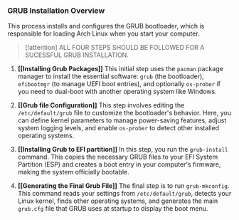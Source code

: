 
### GRUB Installation Overview

This process installs and configures the GRUB bootloader, which is responsible for loading Arch Linux when you start your computer.
> [!attention] ALL FOUR STEPS SHOULD BE FOLLOWED FOR A SUCESSFUL GRUB INSTALLATION. 

1.  **[[Installing Grub Packages]]**
    This initial step uses the `pacman` package manager to install the essential software: `grub` (the bootloader), `efibootmgr` (to manage UEFI boot entries), and optionally `os-prober` if you need to dual-boot with another operating system like Windows.

2.  **[[Grub file Configuration]]**
    This step involves editing the `/etc/default/grub` file to customize the bootloader's behavior. Here, you can define kernel parameters to manage power-saving features, adjust system logging levels, and enable `os-prober` to detect other installed operating systems.

3.  **[[Installing Grub to EFI partition]]**
    In this step, you run the `grub-install` command. This copies the necessary GRUB files to your EFI System Partition (ESP) and creates a boot entry in your computer's firmware, making the system officially bootable.

4.  **[[Generating the Final Grub File]]**
    The final step is to run `grub-mkconfig`. This command reads your settings from `/etc/default/grub`, detects your Linux kernel, finds other operating systems, and generates the main `grub.cfg` file that GRUB uses at startup to display the boot menu.

